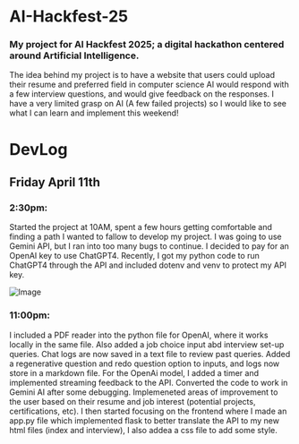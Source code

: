 # AI-Hackfest-25
### My project for AI Hackfest 2025; a digital hackathon centered around Artificial Intelligence.

The idea behind my project is to have a website that users could upload their resume and preferred field in computer science
AI would respond with a few interview questions, and would give feedback on the responses.
I have a very limited grasp on AI (A few failed projects) so I would like to see what I can learn and implement this weekend!

# DevLog
## Friday April 11th
### 2:30pm:
Started the project at 10AM, spent a few hours getting comfortable and finding a path I wanted to fallow to develop my project.
I was going to use Gemini API, but I ran into too many bugs to continue.
I decided to pay for an OpenAI key to use ChatGPT4.
Recently, I got my python code to run ChatGPT4 through the API and included dotenv and venv to protect my API key.

![Image](https://github.com/user-attachments/assets/d4b4e8f8-a565-443f-8f85-c97494cc6f72)

### 11:00pm:
I included a PDF reader into the python file for OpenAI, where it works locally in the same file.
Also added a job choice input abd interview set-up queries. 
Chat logs are now saved in a text file to review past queries. 
Added a regenerative question and redo question option to inputs, and logs now store in a markdown file.
For the OpenAi model, I added a timer and implemented streaming feedback to the API. 
Converted the code to work in Gemini AI after some debugging. Implemeneted areas of improvement to the user based on their resume and job interest (potential projects, certifications, etc). 
I then started focusing on the frontend where I made an app.py file which implemented flask to better translate the API to my new html files (index and interview), I also addea a css file to add some style.

